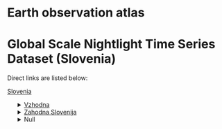 # Earth observation atlas
 # Global Scale Nightlight Time Series Dataset (Slovenia)
Direct links are listed below:

<a href="https://eoatlas-nightlight.s3.amazonaws.com/eoatlas-monthly-nightlight-00152.csv">Slovenia</a>
<ul>
<details>
<summary><a href="https://eoatlas-nightlight.s3.amazonaws.com/eoatlas-monthly-nightlight-02637.csv">Vzhodna</a></summary>
<ul>
<ol>
</ul>
</ol>
</details>
<details>
<summary><a href="https://eoatlas-nightlight.s3.amazonaws.com/eoatlas-monthly-nightlight-02638.csv">Zahodna Slovenija</a></summary>
<ul>
<ol>
</ul>
</ol>
</details>
<details>
<summary>Null</summary>
<ul>
<ol>
<li><a href="https://eoatlas-nightlight.s3.amazonaws.com/eoatlas-monthly-nightlight-43873.csv">Kostel</a></li><li><a href="https://eoatlas-nightlight.s3.amazonaws.com/eoatlas-monthly-nightlight-43874.csv">Loski Potok</a></li><li><a href="https://eoatlas-nightlight.s3.amazonaws.com/eoatlas-monthly-nightlight-43875.csv">Loska Dolina</a></li><li><a href="https://eoatlas-nightlight.s3.amazonaws.com/eoatlas-monthly-nightlight-43876.csv">Ilirska Bistrica</a></li><li><a href="https://eoatlas-nightlight.s3.amazonaws.com/eoatlas-monthly-nightlight-43877.csv">Hrpelje - Kozina</a></li><li><a href="https://eoatlas-nightlight.s3.amazonaws.com/eoatlas-monthly-nightlight-43878.csv">Koper / Capodistria</a></li><li><a href="https://eoatlas-nightlight.s3.amazonaws.com/eoatlas-monthly-nightlight-43879.csv">Piran / Pirano</a></li><li><a href="https://eoatlas-nightlight.s3.amazonaws.com/eoatlas-monthly-nightlight-43880.csv">Izola / Isola</a></li><li><a href="https://eoatlas-nightlight.s3.amazonaws.com/eoatlas-monthly-nightlight-43881.csv">Kranjska Gora</a></li><li><a href="https://eoatlas-nightlight.s3.amazonaws.com/eoatlas-monthly-nightlight-43882.csv">Jesenice</a></li><li><a href="https://eoatlas-nightlight.s3.amazonaws.com/eoatlas-monthly-nightlight-43883.csv">Trsic</a></li><li><a href="https://eoatlas-nightlight.s3.amazonaws.com/eoatlas-monthly-nightlight-43884.csv">Tirovnica</a></li><li><a href="https://eoatlas-nightlight.s3.amazonaws.com/eoatlas-monthly-nightlight-43885.csv">Jezersko</a></li><li><a href="https://eoatlas-nightlight.s3.amazonaws.com/eoatlas-monthly-nightlight-43886.csv">Mezica</a></li><li><a href="https://eoatlas-nightlight.s3.amazonaws.com/eoatlas-monthly-nightlight-43887.csv">Solcava</a></li><li><a href="https://eoatlas-nightlight.s3.amazonaws.com/eoatlas-monthly-nightlight-43888.csv">Crna na Koroakem</a></li><li><a href="https://eoatlas-nightlight.s3.amazonaws.com/eoatlas-monthly-nightlight-43889.csv">Bled</a></li><li><a href="https://eoatlas-nightlight.s3.amazonaws.com/eoatlas-monthly-nightlight-43890.csv">Gorje</a></li><li><a href="https://eoatlas-nightlight.s3.amazonaws.com/eoatlas-monthly-nightlight-43891.csv">Radovljica</a></li><li><a href="https://eoatlas-nightlight.s3.amazonaws.com/eoatlas-monthly-nightlight-43892.csv">Cerklje na Gorenjskem</a></li><li><a href="https://eoatlas-nightlight.s3.amazonaws.com/eoatlas-monthly-nightlight-43893.csv">Kamnik</a></li><li><a href="https://eoatlas-nightlight.s3.amazonaws.com/eoatlas-monthly-nightlight-43894.csv">Preddvor</a></li><li><a href="https://eoatlas-nightlight.s3.amazonaws.com/eoatlas-monthly-nightlight-43895.csv">Kranj</a></li><li><a href="https://eoatlas-nightlight.s3.amazonaws.com/eoatlas-monthly-nightlight-43896.csv">Naklo</a></li><li><a href="https://eoatlas-nightlight.s3.amazonaws.com/eoatlas-monthly-nightlight-43897.csv">Bohinj</a></li><li><a href="https://eoatlas-nightlight.s3.amazonaws.com/eoatlas-monthly-nightlight-43898.csv">Bovec</a></li><li><a href="https://eoatlas-nightlight.s3.amazonaws.com/eoatlas-monthly-nightlight-43899.csv">Kobarid</a></li><li><a href="https://eoatlas-nightlight.s3.amazonaws.com/eoatlas-monthly-nightlight-43900.csv">Tolmin</a></li><li><a href="https://eoatlas-nightlight.s3.amazonaws.com/eoatlas-monthly-nightlight-43901.csv">Brda</a></li><li><a href="https://eoatlas-nightlight.s3.amazonaws.com/eoatlas-monthly-nightlight-43902.csv">Kanal</a></li><li><a href="https://eoatlas-nightlight.s3.amazonaws.com/eoatlas-monthly-nightlight-43903.csv">Nova Gorica</a></li><li><a href="https://eoatlas-nightlight.s3.amazonaws.com/eoatlas-monthly-nightlight-43904.csv">Nempeter-Vrtojba</a></li><li><a href="https://eoatlas-nightlight.s3.amazonaws.com/eoatlas-monthly-nightlight-43905.csv">Ajdovtcina</a></li><li><a href="https://eoatlas-nightlight.s3.amazonaws.com/eoatlas-monthly-nightlight-43906.csv">Komen</a></li><li><a href="https://eoatlas-nightlight.s3.amazonaws.com/eoatlas-monthly-nightlight-43907.csv">Miren-Kostanjevica</a></li><li><a href="https://eoatlas-nightlight.s3.amazonaws.com/eoatlas-monthly-nightlight-43908.csv">Rence-Vogrsko</a></li><li><a href="https://eoatlas-nightlight.s3.amazonaws.com/eoatlas-monthly-nightlight-43909.csv">Senana</a></li><li><a href="https://eoatlas-nightlight.s3.amazonaws.com/eoatlas-monthly-nightlight-43910.csv">Idrija</a></li><li><a href="https://eoatlas-nightlight.s3.amazonaws.com/eoatlas-monthly-nightlight-43911.csv">Vipava</a></li><li><a href="https://eoatlas-nightlight.s3.amazonaws.com/eoatlas-monthly-nightlight-43912.csv">Cerkno</a></li><li><a href="https://eoatlas-nightlight.s3.amazonaws.com/eoatlas-monthly-nightlight-43913.csv">Gorenja vas-Poljane</a></li><li><a href="https://eoatlas-nightlight.s3.amazonaws.com/eoatlas-monthly-nightlight-43914.csv">Gelezniki</a></li><li><a href="https://eoatlas-nightlight.s3.amazonaws.com/eoatlas-monthly-nightlight-43915.csv">Divaca</a></li><li><a href="https://eoatlas-nightlight.s3.amazonaws.com/eoatlas-monthly-nightlight-43916.csv">Logatec</a></li><li><a href="https://eoatlas-nightlight.s3.amazonaws.com/eoatlas-monthly-nightlight-43917.csv">Pivka</a></li><li><a href="https://eoatlas-nightlight.s3.amazonaws.com/eoatlas-monthly-nightlight-43918.csv">Postojna</a></li><li><a href="https://eoatlas-nightlight.s3.amazonaws.com/eoatlas-monthly-nightlight-43919.csv">Vrhnika</a></li><li><a href="https://eoatlas-nightlight.s3.amazonaws.com/eoatlas-monthly-nightlight-43920.csv">Brezovica</a></li><li><a href="https://eoatlas-nightlight.s3.amazonaws.com/eoatlas-monthly-nightlight-43921.csv">Dobrova-Polhov Gradec</a></li><li><a href="https://eoatlas-nightlight.s3.amazonaws.com/eoatlas-monthly-nightlight-43922.csv">Horjul</a></li><li><a href="https://eoatlas-nightlight.s3.amazonaws.com/eoatlas-monthly-nightlight-43923.csv">Log-Dragomer</a></li><li><a href="https://eoatlas-nightlight.s3.amazonaws.com/eoatlas-monthly-nightlight-43924.csv">Medvode</a></li><li><a href="https://eoatlas-nightlight.s3.amazonaws.com/eoatlas-monthly-nightlight-43925.csv">Mkofja Loka</a></li><li><a href="https://eoatlas-nightlight.s3.amazonaws.com/eoatlas-monthly-nightlight-43926.csv">Komenda</a></li><li><a href="https://eoatlas-nightlight.s3.amazonaws.com/eoatlas-monthly-nightlight-43927.csv">Vodice</a></li><li><a href="https://eoatlas-nightlight.s3.amazonaws.com/eoatlas-monthly-nightlight-43928.csv">Vencur</a></li><li><a href="https://eoatlas-nightlight.s3.amazonaws.com/eoatlas-monthly-nightlight-43929.csv">Domcale</a></li><li><a href="https://eoatlas-nightlight.s3.amazonaws.com/eoatlas-monthly-nightlight-43930.csv">Mengel</a></li><li><a href="https://eoatlas-nightlight.s3.amazonaws.com/eoatlas-monthly-nightlight-43931.csv">Trzin</a></li><li><a href="https://eoatlas-nightlight.s3.amazonaws.com/eoatlas-monthly-nightlight-43932.csv">Dol pri Ljubljani</a></li><li><a href="https://eoatlas-nightlight.s3.amazonaws.com/eoatlas-monthly-nightlight-43933.csv">Lukovica</a></li><li><a href="https://eoatlas-nightlight.s3.amazonaws.com/eoatlas-monthly-nightlight-43934.csv">Moravce</a></li><li><a href="https://eoatlas-nightlight.s3.amazonaws.com/eoatlas-monthly-nightlight-43935.csv">Gornji Grad</a></li><li><a href="https://eoatlas-nightlight.s3.amazonaws.com/eoatlas-monthly-nightlight-43936.csv">Ljubno</a></li><li><a href="https://eoatlas-nightlight.s3.amazonaws.com/eoatlas-monthly-nightlight-43937.csv">Luce</a></li><li><a href="https://eoatlas-nightlight.s3.amazonaws.com/eoatlas-monthly-nightlight-43938.csv">Recica ob Savinji</a></li><li><a href="https://eoatlas-nightlight.s3.amazonaws.com/eoatlas-monthly-nightlight-43939.csv">Mozirje</a></li><li><a href="https://eoatlas-nightlight.s3.amazonaws.com/eoatlas-monthly-nightlight-43940.csv">Nazarje</a></li><li><a href="https://eoatlas-nightlight.s3.amazonaws.com/eoatlas-monthly-nightlight-43941.csv">Vransko</a></li><li><a href="https://eoatlas-nightlight.s3.amazonaws.com/eoatlas-monthly-nightlight-43942.csv">Voatanj</a></li><li><a href="https://eoatlas-nightlight.s3.amazonaws.com/eoatlas-monthly-nightlight-43943.csv">Braslovce</a></li><li><a href="https://eoatlas-nightlight.s3.amazonaws.com/eoatlas-monthly-nightlight-43944.csv">Prebold</a></li><li><a href="https://eoatlas-nightlight.s3.amazonaws.com/eoatlas-monthly-nightlight-43945.csv">Tabor</a></li><li><a href="https://eoatlas-nightlight.s3.amazonaws.com/eoatlas-monthly-nightlight-43946.csv">Ljubljana</a></li><li><a href="https://eoatlas-nightlight.s3.amazonaws.com/eoatlas-monthly-nightlight-43947.csv">Polzela</a></li><li><a href="https://eoatlas-nightlight.s3.amazonaws.com/eoatlas-monthly-nightlight-43948.csv">Slovenj Gradec</a></li><li><a href="https://eoatlas-nightlight.s3.amazonaws.com/eoatlas-monthly-nightlight-43949.csv">Velenje</a></li><li><a href="https://eoatlas-nightlight.s3.amazonaws.com/eoatlas-monthly-nightlight-43950.csv">Vmartno ob Paki</a></li><li><a href="https://eoatlas-nightlight.s3.amazonaws.com/eoatlas-monthly-nightlight-43951.csv">Dravograd</a></li><li><a href="https://eoatlas-nightlight.s3.amazonaws.com/eoatlas-monthly-nightlight-43952.csv">Prevalje</a></li><li><a href="https://eoatlas-nightlight.s3.amazonaws.com/eoatlas-monthly-nightlight-43953.csv">Ravne na Korokkem</a></li><li><a href="https://eoatlas-nightlight.s3.amazonaws.com/eoatlas-monthly-nightlight-43954.csv">Muta</a></li><li><a href="https://eoatlas-nightlight.s3.amazonaws.com/eoatlas-monthly-nightlight-43955.csv">Radlje ob Dravi</a></li><li><a href="https://eoatlas-nightlight.s3.amazonaws.com/eoatlas-monthly-nightlight-43956.csv">Vuzenica</a></li><li><a href="https://eoatlas-nightlight.s3.amazonaws.com/eoatlas-monthly-nightlight-43957.csv">Lovrenc na Pohorju</a></li><li><a href="https://eoatlas-nightlight.s3.amazonaws.com/eoatlas-monthly-nightlight-43958.csv">Podvelka</a></li><li><a href="https://eoatlas-nightlight.s3.amazonaws.com/eoatlas-monthly-nightlight-43959.csv">Ribnica na Pohorju</a></li><li><a href="https://eoatlas-nightlight.s3.amazonaws.com/eoatlas-monthly-nightlight-43960.csv">Rube</a></li><li><a href="https://eoatlas-nightlight.s3.amazonaws.com/eoatlas-monthly-nightlight-43961.csv">Selnica ob Dravi</a></li><li><a href="https://eoatlas-nightlight.s3.amazonaws.com/eoatlas-monthly-nightlight-43962.csv">Celje</a></li><li><a href="https://eoatlas-nightlight.s3.amazonaws.com/eoatlas-monthly-nightlight-43963.csv">Dobrna</a></li><li><a href="https://eoatlas-nightlight.s3.amazonaws.com/eoatlas-monthly-nightlight-43964.csv">Mislinja</a></li><li><a href="https://eoatlas-nightlight.s3.amazonaws.com/eoatlas-monthly-nightlight-43965.csv">Vitanje</a></li><li><a href="https://eoatlas-nightlight.s3.amazonaws.com/eoatlas-monthly-nightlight-43966.csv">Vojnik</a></li><li><a href="https://eoatlas-nightlight.s3.amazonaws.com/eoatlas-monthly-nightlight-43967.csv">Valec</a></li><li><a href="https://eoatlas-nightlight.s3.amazonaws.com/eoatlas-monthly-nightlight-43968.csv">Oplotnica</a></li><li><a href="https://eoatlas-nightlight.s3.amazonaws.com/eoatlas-monthly-nightlight-43969.csv">Slovenska Bistrica</a></li><li><a href="https://eoatlas-nightlight.s3.amazonaws.com/eoatlas-monthly-nightlight-43970.csv">Slovenske Konjice</a></li><li><a href="https://eoatlas-nightlight.s3.amazonaws.com/eoatlas-monthly-nightlight-43971.csv">Zrece</a></li><li><a href="https://eoatlas-nightlight.s3.amazonaws.com/eoatlas-monthly-nightlight-43972.csv">Makole</a></li><li><a href="https://eoatlas-nightlight.s3.amazonaws.com/eoatlas-monthly-nightlight-43973.csv">Poljcane</a></li><li><a href="https://eoatlas-nightlight.s3.amazonaws.com/eoatlas-monthly-nightlight-43974.csv">Kidricevo</a></li><li><a href="https://eoatlas-nightlight.s3.amazonaws.com/eoatlas-monthly-nightlight-43975.csv">Majrperk</a></li><li><a href="https://eoatlas-nightlight.s3.amazonaws.com/eoatlas-monthly-nightlight-43976.csv">Hoce-Slivnica</a></li><li><a href="https://eoatlas-nightlight.s3.amazonaws.com/eoatlas-monthly-nightlight-43977.csv">Miklavl na Dravskem polju</a></li><li><a href="https://eoatlas-nightlight.s3.amazonaws.com/eoatlas-monthly-nightlight-43978.csv">Race-Fram</a></li><li><a href="https://eoatlas-nightlight.s3.amazonaws.com/eoatlas-monthly-nightlight-43979.csv">Star-e</a></li><li><a href="https://eoatlas-nightlight.s3.amazonaws.com/eoatlas-monthly-nightlight-43980.csv">Kungota</a></li><li><a href="https://eoatlas-nightlight.s3.amazonaws.com/eoatlas-monthly-nightlight-43981.csv">Maribor</a></li><li><a href="https://eoatlas-nightlight.s3.amazonaws.com/eoatlas-monthly-nightlight-43982.csv">Pesnica</a></li><li><a href="https://eoatlas-nightlight.s3.amazonaws.com/eoatlas-monthly-nightlight-43983.csv">Pentilj</a></li><li><a href="https://eoatlas-nightlight.s3.amazonaws.com/eoatlas-monthly-nightlight-43984.csv">Apace</a></li><li><a href="https://eoatlas-nightlight.s3.amazonaws.com/eoatlas-monthly-nightlight-43985.csv">Gornja Radgona</a></li><li><a href="https://eoatlas-nightlight.s3.amazonaws.com/eoatlas-monthly-nightlight-43986.csv">Radenci</a></li><li><a href="https://eoatlas-nightlight.s3.amazonaws.com/eoatlas-monthly-nightlight-43987.csv">Sveta Ana</a></li><li><a href="https://eoatlas-nightlight.s3.amazonaws.com/eoatlas-monthly-nightlight-43988.csv">Benedikt</a></li><li><a href="https://eoatlas-nightlight.s3.amazonaws.com/eoatlas-monthly-nightlight-43989.csv">Sveta Trojica v Slovenskih goricah</a></li><li><a href="https://eoatlas-nightlight.s3.amazonaws.com/eoatlas-monthly-nightlight-43990.csv">Sveti Andrac v Slov. goricah</a></li><li><a href="https://eoatlas-nightlight.s3.amazonaws.com/eoatlas-monthly-nightlight-43991.csv">Sveti Jurij v Slovenskih goricah</a></li><li><a href="https://eoatlas-nightlight.s3.amazonaws.com/eoatlas-monthly-nightlight-43992.csv">Destrnik</a></li><li><a href="https://eoatlas-nightlight.s3.amazonaws.com/eoatlas-monthly-nightlight-43993.csv">Duplek</a></li><li><a href="https://eoatlas-nightlight.s3.amazonaws.com/eoatlas-monthly-nightlight-43994.csv">Ptuj</a></li><li><a href="https://eoatlas-nightlight.s3.amazonaws.com/eoatlas-monthly-nightlight-43995.csv">Trnovska vas</a></li><li><a href="https://eoatlas-nightlight.s3.amazonaws.com/eoatlas-monthly-nightlight-43996.csv">Hajdina</a></li><li><a href="https://eoatlas-nightlight.s3.amazonaws.com/eoatlas-monthly-nightlight-43997.csv">Dornava</a></li><li><a href="https://eoatlas-nightlight.s3.amazonaws.com/eoatlas-monthly-nightlight-43998.csv">Markovci</a></li><li><a href="https://eoatlas-nightlight.s3.amazonaws.com/eoatlas-monthly-nightlight-43999.csv">Jurkinci</a></li><li><a href="https://eoatlas-nightlight.s3.amazonaws.com/eoatlas-monthly-nightlight-44000.csv">Sveti Tomaa</a></li><li><a href="https://eoatlas-nightlight.s3.amazonaws.com/eoatlas-monthly-nightlight-44001.csv">Cerkvenjak</a></li><li><a href="https://eoatlas-nightlight.s3.amazonaws.com/eoatlas-monthly-nightlight-44002.csv">Sveti Jurij ob lcavnici</a></li><li><a href="https://eoatlas-nightlight.s3.amazonaws.com/eoatlas-monthly-nightlight-44003.csv">Kritevci</a></li><li><a href="https://eoatlas-nightlight.s3.amazonaws.com/eoatlas-monthly-nightlight-44004.csv">Vertej</a></li><li><a href="https://eoatlas-nightlight.s3.amazonaws.com/eoatlas-monthly-nightlight-44005.csv">Beltinci</a></li><li><a href="https://eoatlas-nightlight.s3.amazonaws.com/eoatlas-monthly-nightlight-44006.csv">Murska Sobota</a></li><li><a href="https://eoatlas-nightlight.s3.amazonaws.com/eoatlas-monthly-nightlight-44007.csv">Odranci</a></li><li><a href="https://eoatlas-nightlight.s3.amazonaws.com/eoatlas-monthly-nightlight-44008.csv">Turnicce</a></li><li><a href="https://eoatlas-nightlight.s3.amazonaws.com/eoatlas-monthly-nightlight-44009.csv">Velika Polana</a></li><li><a href="https://eoatlas-nightlight.s3.amazonaws.com/eoatlas-monthly-nightlight-44010.csv">Grad</a></li><li><a href="https://eoatlas-nightlight.s3.amazonaws.com/eoatlas-monthly-nightlight-44011.csv">Puconci</a></li><li><a href="https://eoatlas-nightlight.s3.amazonaws.com/eoatlas-monthly-nightlight-44012.csv">Cankova</a></li><li><a href="https://eoatlas-nightlight.s3.amazonaws.com/eoatlas-monthly-nightlight-44013.csv">Rogaoovci</a></li><li><a href="https://eoatlas-nightlight.s3.amazonaws.com/eoatlas-monthly-nightlight-44014.csv">Tigina</a></li><li><a href="https://eoatlas-nightlight.s3.amazonaws.com/eoatlas-monthly-nightlight-44015.csv">Gornji Petrovci</a></li><li><a href="https://eoatlas-nightlight.s3.amazonaws.com/eoatlas-monthly-nightlight-44016.csv">Hodoj</a></li><li><a href="https://eoatlas-nightlight.s3.amazonaws.com/eoatlas-monthly-nightlight-44017.csv">Kuzma</a></li><li><a href="https://eoatlas-nightlight.s3.amazonaws.com/eoatlas-monthly-nightlight-44018.csv">Kalovci</a></li><li><a href="https://eoatlas-nightlight.s3.amazonaws.com/eoatlas-monthly-nightlight-44019.csv">Dobrovnik</a></li><li><a href="https://eoatlas-nightlight.s3.amazonaws.com/eoatlas-monthly-nightlight-44020.csv">Kobilje</a></li><li><a href="https://eoatlas-nightlight.s3.amazonaws.com/eoatlas-monthly-nightlight-44021.csv">Moravske Toplice</a></li><li><a href="https://eoatlas-nightlight.s3.amazonaws.com/eoatlas-monthly-nightlight-44022.csv">Lendava</a></li><li><a href="https://eoatlas-nightlight.s3.amazonaws.com/eoatlas-monthly-nightlight-44023.csv">Lentjur</a></li><li><a href="https://eoatlas-nightlight.s3.amazonaws.com/eoatlas-monthly-nightlight-44024.csv">Lmarje pri Jelcah</a></li><li><a href="https://eoatlas-nightlight.s3.amazonaws.com/eoatlas-monthly-nightlight-44025.csv">Dobje</a></li><li><a href="https://eoatlas-nightlight.s3.amazonaws.com/eoatlas-monthly-nightlight-44026.csv">Labko</a></li><li><a href="https://eoatlas-nightlight.s3.amazonaws.com/eoatlas-monthly-nightlight-44027.csv">Ltore</a></li><li><a href="https://eoatlas-nightlight.s3.amazonaws.com/eoatlas-monthly-nightlight-44028.csv">Kozje</a></li><li><a href="https://eoatlas-nightlight.s3.amazonaws.com/eoatlas-monthly-nightlight-44029.csv">Mokronog-Trebelno</a></li><li><a href="https://eoatlas-nightlight.s3.amazonaws.com/eoatlas-monthly-nightlight-44030.csv">Sevnica</a></li><li><a href="https://eoatlas-nightlight.s3.amazonaws.com/eoatlas-monthly-nightlight-44031.csv">Sentrupert</a></li><li><a href="https://eoatlas-nightlight.s3.amazonaws.com/eoatlas-monthly-nightlight-44032.csv">Smarjepke Toplice</a></li><li><a href="https://eoatlas-nightlight.s3.amazonaws.com/eoatlas-monthly-nightlight-44033.csv">Hrastnik</a></li><li><a href="https://eoatlas-nightlight.s3.amazonaws.com/eoatlas-monthly-nightlight-44034.csv">Trbovlje</a></li><li><a href="https://eoatlas-nightlight.s3.amazonaws.com/eoatlas-monthly-nightlight-44035.csv">Zagorje ob Savi</a></li><li><a href="https://eoatlas-nightlight.s3.amazonaws.com/eoatlas-monthly-nightlight-44036.csv">Litija</a></li><li><a href="https://eoatlas-nightlight.s3.amazonaws.com/eoatlas-monthly-nightlight-44037.csv">Radece</a></li><li><a href="https://eoatlas-nightlight.s3.amazonaws.com/eoatlas-monthly-nightlight-44038.csv">Rmartno pri Litiji</a></li><li><a href="https://eoatlas-nightlight.s3.amazonaws.com/eoatlas-monthly-nightlight-44039.csv">Mirna Pec</a></li><li><a href="https://eoatlas-nightlight.s3.amazonaws.com/eoatlas-monthly-nightlight-44040.csv">Mirna</a></li><li><a href="https://eoatlas-nightlight.s3.amazonaws.com/eoatlas-monthly-nightlight-44041.csv">Trebnje</a></li><li><a href="https://eoatlas-nightlight.s3.amazonaws.com/eoatlas-monthly-nightlight-44042.csv">Dolenjske Toplice</a></li><li><a href="https://eoatlas-nightlight.s3.amazonaws.com/eoatlas-monthly-nightlight-44043.csv">Semic</a></li><li><a href="https://eoatlas-nightlight.s3.amazonaws.com/eoatlas-monthly-nightlight-44044.csv">Straca</a></li><li><a href="https://eoatlas-nightlight.s3.amazonaws.com/eoatlas-monthly-nightlight-44045.csv">Suremberk</a></li><li><a href="https://eoatlas-nightlight.s3.amazonaws.com/eoatlas-monthly-nightlight-44046.csv">Siri</a></li><li><a href="https://eoatlas-nightlight.s3.amazonaws.com/eoatlas-monthly-nightlight-44047.csv">Dobrepolje</a></li><li><a href="https://eoatlas-nightlight.s3.amazonaws.com/eoatlas-monthly-nightlight-44048.csv">Grosuplje</a></li><li><a href="https://eoatlas-nightlight.s3.amazonaws.com/eoatlas-monthly-nightlight-44049.csv">Ig</a></li><li><a href="https://eoatlas-nightlight.s3.amazonaws.com/eoatlas-monthly-nightlight-44050.csv">Ikofljica</a></li><li><a href="https://eoatlas-nightlight.s3.amazonaws.com/eoatlas-monthly-nightlight-44051.csv">Ribnica</a></li><li><a href="https://eoatlas-nightlight.s3.amazonaws.com/eoatlas-monthly-nightlight-44052.csv">Sodracica</a></li><li><a href="https://eoatlas-nightlight.s3.amazonaws.com/eoatlas-monthly-nightlight-44053.csv">Velike La</a></li><li><a href="https://eoatlas-nightlight.s3.amazonaws.com/eoatlas-monthly-nightlight-44054.csv">Bloke</a></li><li><a href="https://eoatlas-nightlight.s3.amazonaws.com/eoatlas-monthly-nightlight-44055.csv">Borovnica</a></li><li><a href="https://eoatlas-nightlight.s3.amazonaws.com/eoatlas-monthly-nightlight-44056.csv">Cerknica</a></li><li><a href="https://eoatlas-nightlight.s3.amazonaws.com/eoatlas-monthly-nightlight-44057.csv">Lenart</a></li><li><a href="https://eoatlas-nightlight.s3.amazonaws.com/eoatlas-monthly-nightlight-44058.csv">Ivancna Gorica</a></li><li><a href="https://eoatlas-nightlight.s3.amazonaws.com/eoatlas-monthly-nightlight-44059.csv">Bistrica ob Sotli</a></li><li><a href="https://eoatlas-nightlight.s3.amazonaws.com/eoatlas-monthly-nightlight-44060.csv">Bretice</a></li><li><a href="https://eoatlas-nightlight.s3.amazonaws.com/eoatlas-monthly-nightlight-44061.csv">Cirkulane</a></li><li><a href="https://eoatlas-nightlight.s3.amazonaws.com/eoatlas-monthly-nightlight-44062.csv">Goriunica</a></li><li><a href="https://eoatlas-nightlight.s3.amazonaws.com/eoatlas-monthly-nightlight-44063.csv">Kostanjevica na Krki</a></li><li><a href="https://eoatlas-nightlight.s3.amazonaws.com/eoatlas-monthly-nightlight-44064.csv">Kocevje</a></li><li><a href="https://eoatlas-nightlight.s3.amazonaws.com/eoatlas-monthly-nightlight-44065.csv">Krcko</a></li><li><a href="https://eoatlas-nightlight.s3.amazonaws.com/eoatlas-monthly-nightlight-44066.csv">Ljutomer</a></li><li><a href="https://eoatlas-nightlight.s3.amazonaws.com/eoatlas-monthly-nightlight-44067.csv">Metlika</a></li><li><a href="https://eoatlas-nightlight.s3.amazonaws.com/eoatlas-monthly-nightlight-44068.csv">Novo mesto</a></li><li><a href="https://eoatlas-nightlight.s3.amazonaws.com/eoatlas-monthly-nightlight-44069.csv">Ormo</a></li><li><a href="https://eoatlas-nightlight.s3.amazonaws.com/eoatlas-monthly-nightlight-44070.csv">Osilnica</a></li><li><a href="https://eoatlas-nightlight.s3.amazonaws.com/eoatlas-monthly-nightlight-44071.csv">Podlehnik</a></li><li><a href="https://eoatlas-nightlight.s3.amazonaws.com/eoatlas-monthly-nightlight-44072.csv">Podcetrtek</a></li><li><a href="https://eoatlas-nightlight.s3.amazonaws.com/eoatlas-monthly-nightlight-44073.csv">Razkrirje</a></li><li><a href="https://eoatlas-nightlight.s3.amazonaws.com/eoatlas-monthly-nightlight-44074.csv">Rogatec</a></li><li><a href="https://eoatlas-nightlight.s3.amazonaws.com/eoatlas-monthly-nightlight-44075.csv">Rogatka Slatina</a></li><li><a href="https://eoatlas-nightlight.s3.amazonaws.com/eoatlas-monthly-nightlight-44076.csv">Sredikce ob Dravi</a></li><li><a href="https://eoatlas-nightlight.s3.amazonaws.com/eoatlas-monthly-nightlight-44077.csv">Videm</a></li><li><a href="https://eoatlas-nightlight.s3.amazonaws.com/eoatlas-monthly-nightlight-44078.csv">Zavrc</a></li><li><a href="https://eoatlas-nightlight.s3.amazonaws.com/eoatlas-monthly-nightlight-44079.csv">Crencovci</a></li><li><a href="https://eoatlas-nightlight.s3.amazonaws.com/eoatlas-monthly-nightlight-44080.csv">Crnomelj</a></li><li><a href="https://eoatlas-nightlight.s3.amazonaws.com/eoatlas-monthly-nightlight-44081.csv">Centjernej</a></li><li><a href="https://eoatlas-nightlight.s3.amazonaws.com/eoatlas-monthly-nightlight-44082.csv">Ckocjan</a></li><li><a href="https://eoatlas-nightlight.s3.amazonaws.com/eoatlas-monthly-nightlight-44083.csv">Cetale</a></li><li><a href="https://eoatlas-nightlight.s3.amazonaws.com/eoatlas-monthly-nightlight-44084.csv">Ankaran / Ancarano</a></li><li><a href="https://eoatlas-nightlight.s3.amazonaws.com/eoatlas-monthly-nightlight-44085.csv">Maribor</a></li></ul>
</ol>
</details>
